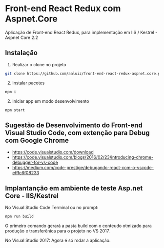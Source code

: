 # Front-end React Redux com Aspnet.Core
Aplicação de Front-end React Redux, para implementação em IIS / Kestrel - Aspnet Core 2.2

## Instalação

1. Realizar o clone no projeto 
```bash / cmd 
git clone https://github.com/aaluiz/front-end-react-redux-aspnet.core.git
```

2. Instalar pacotes
```bash / cmd 
npm i
```

2. Iniciar app em modo desenvolvimento
```bash / cmd 
npm start
```

## Sugestão de Desenvolvimento do Front-end Visual Studio Code, com extenção para Debug com Google Chrome

* https://code.visualstudio.com/download
* https://code.visualstudio.com/blogs/2016/02/23/introducing-chrome-debugger-for-vs-code
* https://medium.com/code-prestige/debugando-react-com-o-vscode-efffc6f08233

## Implantanção em ambiente de teste Asp.net Core - IIS/Kestrel

No Visual Studio Code Terminal ou no prompt:

```bash / cmd
npm run build
```
O primeiro comando gerará a pasta build com o conteudo otmizado para produção e transferênica para o projeto no VS 2017. 

No Visual Studio 2017:
Agora é só rodar a aplicação.
